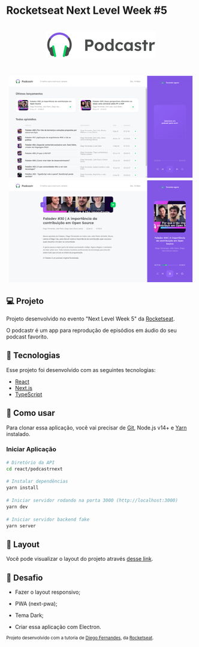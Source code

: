 # Rocketseat Next Level Week #5

<h1 align="center">
  <img alt="podcastr" title="podcastr" src=".github/logo.png" />
</h1>

<h1 align="center">
    <img alt="home" title="Home" src=".github/home.png" width="490px" />
    <img alt="episodes" title="Episodes" src=".github/episodes.png" width="490px" />
</h1>

## 💻 Projeto

Projeto desenvolvido no evento "Next Level Week 5" da [Rocketseat](https://rocketseat.com.br/).

O podcastr é um app para reprodução de episódios em áudio do seu podcast favorito.

## :rocket: Tecnologias

Esse projeto foi desenvolvido com as seguintes tecnologias:

- [React](https://pt-br.reactjs.org/)
- [Next.js](https://nextjs.org/)
- [TypeScript](https://www.typescriptlang.org/)

## 🔨 Como usar

Para clonar essa aplicação, você vai precisar de [Git](https://git-scm.com/), Node.js v14+ e [Yarn](https://yarnpkg.com/) instalado.

### Iniciar Aplicação

```bash
# Diretório da API
cd react/podcastrnext

# Instalar dependências
yarn install

# Iniciar servidor rodando na porta 3000 (http://localhost:3000)
yarn dev

# Iniciar servidor backend fake
yarn server
```

## 🔖 Layout

Você pode visualizar o layout do projeto através [desse link](https://www.figma.com/file/UwFEntsHpHYJlHNQAQr4gA/Podcastr/duplicate).

## 🧠 Desafio

- Fazer o layout responsivo;

- PWA (next-pwa);

- Tema Dark;

- Criar essa aplicação com Electron.

<sup>Projeto desenvolvido com a tutoria de [Diego Fernandes](https://github.com/diego3g), da [Rocketseat](https://rocketseat.com.br/).</sup>
